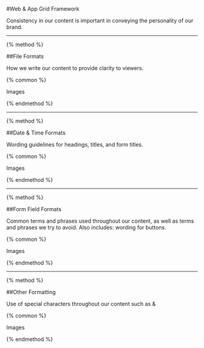 #Web & App Grid Framework

Consistency in our content is important in conveying the personality of our brand.

-----

{% method %}

##File Formats

How we write our content to provide clarity to viewers.

{% common %}

Images

{% endmethod %}

-----

{% method %}

##Date & Time Formats

Wording guidelines for headings, titles, and form titles.

{% common %}

Images

{% endmethod %}

-----

{% method %}

##Form Field Formats

Common terms and phrases used throughout our content, as well as terms and phrases we try to avoid. Also includes: wording for buttons.

{% common %}

Images

{% endmethod %}

-----

{% method %}

##Other Formatting

Use of special characters throughout our content such as &

{% common %}

Images

{% endmethod %}